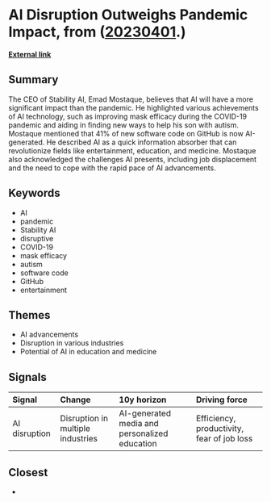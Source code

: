 # __AI Disruption Outweighs Pandemic Impact__, from ([20230401](https://kghosh.substack.com/p/20230401).)

__[External link](https://www.goldmansachs.com/insights/pages/stability-ai-ceo-says-ai-will-prove-more-disruptive-than-the-pandemic.html)__



## Summary

The CEO of Stability AI, Emad Mostaque, believes that AI will have a more significant impact than the pandemic. He highlighted various achievements of AI technology, such as improving mask efficacy during the COVID-19 pandemic and aiding in finding new ways to help his son with autism. Mostaque mentioned that 41% of new software code on GitHub is now AI-generated. He described AI as a quick information absorber that can revolutionize fields like entertainment, education, and medicine. Mostaque also acknowledged the challenges AI presents, including job displacement and the need to cope with the rapid pace of AI advancements.

## Keywords

* AI
* pandemic
* Stability AI
* disruptive
* COVID-19
* mask efficacy
* autism
* software code
* GitHub
* entertainment

## Themes

* AI advancements
* Disruption in various industries
* Potential of AI in education and medicine

## Signals

| Signal        | Change                            | 10y horizon                                   | Driving force                              |
|:--------------|:----------------------------------|:----------------------------------------------|:-------------------------------------------|
| AI disruption | Disruption in multiple industries | AI-generated media and personalized education | Efficiency, productivity, fear of job loss |

## Closest

* 